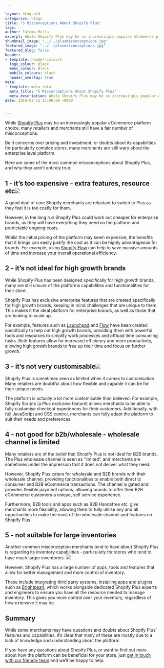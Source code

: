 ```yaml
--- 

layout: blog-old
categories: blogs
title: "5 Misconceptions About Shopify Plus"
tags:
author: Fatema Mulla
excerpt: While Shopify Plus may be an increasingly popular eCommerce platform choice, many retailers and merchants still have a fair number of misconceptions. 
thumbnail_image: "../../plusmisconceptions.jpg"
featured_image: "../../plusmisconceptions.jpg"
featured_blog: false
header:
- template: header-colours
  logo_colour: Black
  menu_colour: Black
  mobile_colours: black
  header_overlay: true
meta:
- template: meta-info
  meta_title: "5 Misconceptions About Shopify Plus"
  meta_description: While Shopify Plus may be an increasingly popular eCommerce platform choice, many retailers and merchants still have a fair number of misconceptions.
date: 2019-02-15 15:09:00 +0000


--- 
```

While [Shopify Plus](https://www.shopify.co.uk/plus?ref=statement&utm_campaign=Statement%20Blog) may be an increasingly popular eCommerce platform choice, many retailers and merchants still have a fair number of misconceptions.

Be it concerns over pricing and investment, or doubts about its capabilities for particularly complex stores, many merchants are still wary about the enterprise level platform.

Here are some of the most common misconceptions about Shopify Plus, and why they aren’t entirely true.

  

1 - it’s too expensive - extra features, resource etc![](https://lh3.googleusercontent.com/6tAID7iZ_8ko2TSDyLGWVYbEf1wvLH98-MeRAgjTylwyhsZ1Khni9R-JXpVpGnrw3qr0kI-ON6oS6lrVlErJ0JbCmpyM-LhbT6hbbwOP0JCdzO5vv72gERoHeH7CuW5rtOilXnqn)
------------------------------------------------------------------------------------------------------------------------------------------------------------------------------------------------------------------------------------

A good deal of core Shopify merchants are reluctant to switch to Plus as they feel it is too costly for them.

However, in the long run Shopify Plus could work out cheaper for enterprise brands, as they will have everything they need on the platform and predictable ongoing costs.

Whilst the initial pricing of the platform may seem expensive, the benefits that it brings can easily justify the cost as it can be highly advantageous for brands. For example, using [Shopify Flow](https://www.shopify.com/plus/solutions/ecommerce-automation) can help to save massive amounts of time and increase your overall operational efficiency.

  

2 - it’s not ideal for high growth brands
-----------------------------------------

While Shopify Plus has been designed specifically for high growth brands, many are still unsure of the platforms capabilities and functionalities for their store.

Shopify Plus has exclusive enterprise features that are created specifically for high growth brands, keeping in mind challenges that are unique to them. This makes it the ideal platform for enterprise brands, as well as those that are looking to scale up.

For example, features such as [Launchpad](https://apps.shopify.com/launchpad) and [Flow](https://apps.shopify.com/flow) have been created specifically to help out high growth brands, providing them with powerful tools and resources to simplify work processes and offload time consuming tasks. Both features allow for increased efficiency and more productivity, allowing high growth brands to free up their time and focus on further growth.

  

3 - it’s not very customisable![](https://lh5.googleusercontent.com/DQ0wNRnPPlD_N9snP_y_E5iSDqsBVuEuDxElFXAqKQ67zhAdkZER3E1oTvivNwgp9j9RKnzXvmOJjuXKt3iGTLsqndtCIoleOhtP5lYR_eGXg4YhRHvtI20Ife4Mf3_2kJY0saDa)
-------------------------------------------------------------------------------------------------------------------------------------------------------------------------------------------------------------

Shopify Plus is sometimes seen as limited when it comes to customisation. Many retailers are doubtful about how flexible and capable it can be for their unique needs.

The platform is actually a lot more customisable than believed. For example, Shopify Scripts (a Plus exclusive feature) allows merchants to be able to fully customise checkout experiences for their customers. Additionally, with full JavaScript and CSS control, merchants can fully adapt the platform to suit their needs and preferences.

  

4 - not good for b2b/wholesale - wholesale channel is limited
-------------------------------------------------------------

Many retailers are of the belief that Shopify Plus is not ideal for B2B brands. The Plus wholesale channel is seen as “limited”, and merchants are sometimes under the impression that it does not deliver what they need.

However, Shopify Plus caters for wholesale and B2B brands with their wholesale channel, providing functionalities to enable both direct to consumer and B2B eCommerce transactions. The channel is gated and provides flexible payment options, allowing brands to offer their B2B eCommerce customers a unique, self service experience.

Furthermore, B2B tools and apps such as B2B Handsfree etc. give merchants more flexibility, allowing them to fully utilise any and all opportunities to make the most of the wholesale channel and features on Shopify Plus.

  

5 - not suitable for large inventories
--------------------------------------

Another common misconception merchants tend to have about Shopify Plus is regarding its inventory capabilities - particularly for stores who tend to have much larger inventories. ![](https://lh6.googleusercontent.com/wCF78oVJxYXdATnRNS8E9GH3sCyKJRMUMiG3kKFssLrIEPetUL21pp4SxBBVys7GwLRsPConAtzzO6MUm7x5tIpMrK-jFGQgS6HM3E_ftA6jCiRyVMl_xtLeJvPevTEuyRoNYq6o)

However, Shopify Plus has a large number of apps, tools and features that allow for better management and more control of inventory.

These include integrating third party systems, installing apps and plugins such as [Brightpearl](https://www.brightpearl.com/), which works alongside dedicated Shopify Plus experts and engineers to ensure you have all the resource needed to manage inventory. This gives you more control over your inventory, regardless of how extensive it may be.

  

Summary
-------

While some merchants may have questions and doubts about Shopify Plus’ features and capabilities, it’s clear that many of these are mostly due to a lack of knowledge and understanding about the platform.

If you have any questions about Shopify Plus, or want to find out more about how the platform can be beneficial for your store, just [get in touch with our friendly team](https://www.statementagency.com/) and we’ll be happy to help.